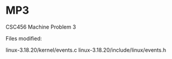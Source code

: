 # MP3
CSC456 Machine Problem 3

Files modified:

linux-3.18.20/kernel/events.c
linux-3.18.20/include/linux/events.h
